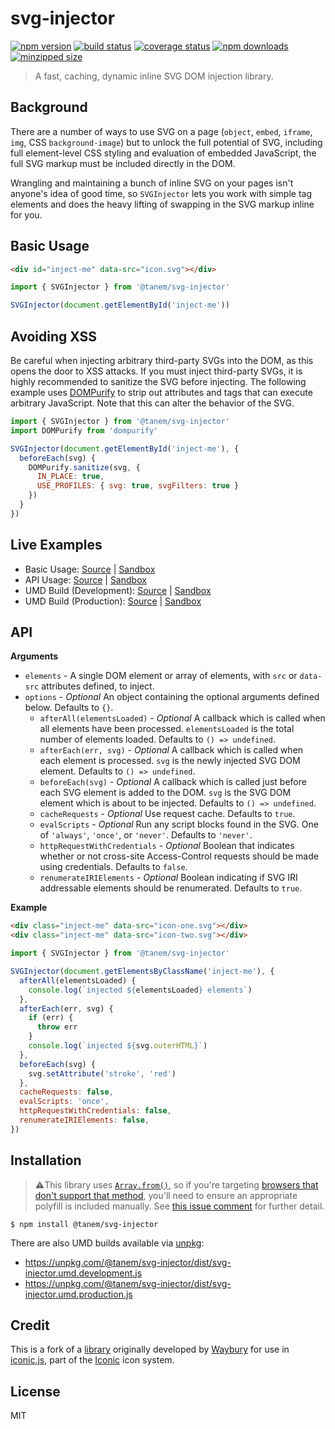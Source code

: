 # svg-injector

[![npm version](https://img.shields.io/npm/v/@tanem/svg-injector.svg?style=flat-square)](https://www.npmjs.com/package/@tanem/svg-injector)
[![build status](https://img.shields.io/github/workflow/status/tanem/svg-injector/CI?style=flat-square)](https://github.com/tanem/svg-injector/actions?query=workflow%3ACI)
[![coverage status](https://img.shields.io/codecov/c/github/tanem/svg-injector.svg?style=flat-square)](https://codecov.io/gh/tanem/svg-injector)
[![npm downloads](https://img.shields.io/npm/dm/@tanem/svg-injector.svg?style=flat-square)](https://www.npmjs.com/package/@tanem/svg-injector)
[![minzipped size](https://img.shields.io/bundlephobia/minzip/@tanem/svg-injector?style=flat-square)](https://bundlephobia.com/result?p=@tanem/svg-injector)

> A fast, caching, dynamic inline SVG DOM injection library.

## Background

There are a number of ways to use SVG on a page (`object`, `embed`, `iframe`, `img`, CSS `background-image`) but to unlock the full potential of SVG, including full element-level CSS styling and evaluation of embedded JavaScript, the full SVG markup must be included directly in the DOM.

Wrangling and maintaining a bunch of inline SVG on your pages isn't anyone's idea of good time, so `SVGInjector` lets you work with simple tag elements and does the heavy lifting of swapping in the SVG markup inline for you.

## Basic Usage

```html
<div id="inject-me" data-src="icon.svg"></div>
```

```js
import { SVGInjector } from '@tanem/svg-injector'

SVGInjector(document.getElementById('inject-me'))
```

## Avoiding XSS

Be careful when injecting arbitrary third-party SVGs into the DOM, as this opens the door to XSS attacks. If you must inject third-party SVGs, it is highly recommended to sanitize the SVG before injecting. The following example uses [DOMPurify](https://github.com/cure53/DOMPurify) to strip out attributes and tags that can execute arbitrary JavaScript. Note that this can alter the behavior of the SVG.

```js
import { SVGInjector } from '@tanem/svg-injector'
import DOMPurify from 'dompurify'

SVGInjector(document.getElementById('inject-me'), {
  beforeEach(svg) {
    DOMPurify.sanitize(svg, {
      IN_PLACE: true,
      USE_PROFILES: { svg: true, svgFilters: true }
    })
  }
})
```

## Live Examples

- Basic Usage: [Source](https://github.com/tanem/svg-injector/tree/master/examples/basic-usage) | [Sandbox](https://codesandbox.io/s/github/tanem/svg-injector/tree/master/examples/basic-usage)
- API Usage: [Source](https://github.com/tanem/svg-injector/tree/master/examples/api-usage) | [Sandbox](https://codesandbox.io/s/github/tanem/svg-injector/tree/master/examples/api-usage)
- UMD Build (Development): [Source](https://github.com/tanem/svg-injector/tree/master/examples/umd-dev) | [Sandbox](https://codesandbox.io/s/github/tanem/svg-injector/tree/master/examples/umd-dev)
- UMD Build (Production): [Source](https://github.com/tanem/svg-injector/tree/master/examples/umd-prod) | [Sandbox](https://codesandbox.io/s/github/tanem/svg-injector/tree/master/examples/umd-prod)

## API

**Arguments**

- `elements` - A single DOM element or array of elements, with `src` or `data-src` attributes defined, to inject.
- `options` - _Optional_ An object containing the optional arguments defined below. Defaults to `{}`.
  - `afterAll(elementsLoaded)` - _Optional_ A callback which is called when all elements have been processed. `elementsLoaded` is the total number of elements loaded. Defaults to `() => undefined`.
  - `afterEach(err, svg)` - _Optional_ A callback which is called when each element is processed. `svg` is the newly injected SVG DOM element. Defaults to `() => undefined`.
  - `beforeEach(svg)` - _Optional_ A callback which is called just before each SVG element is added to the DOM. `svg` is the SVG DOM element which is about to be injected. Defaults to `() => undefined`.
  - `cacheRequests` - _Optional_ Use request cache. Defaults to `true`.
  - `evalScripts` - _Optional_ Run any script blocks found in the SVG. One of `'always'`, `'once'`, or `'never'`. Defaults to `'never'`.
  - `httpRequestWithCredentials` - _Optional_ Boolean that indicates whether or not cross-site Access-Control requests should be made using credentials. Defaults to `false`.
  - `renumerateIRIElements` - _Optional_ Boolean indicating if SVG IRI addressable elements should be renumerated. Defaults to `true`.

**Example**

```html
<div class="inject-me" data-src="icon-one.svg"></div>
<div class="inject-me" data-src="icon-two.svg"></div>
```

```js
import { SVGInjector } from '@tanem/svg-injector'

SVGInjector(document.getElementsByClassName('inject-me'), {
  afterAll(elementsLoaded) {
    console.log(`injected ${elementsLoaded} elements`)
  },
  afterEach(err, svg) {
    if (err) {
      throw err
    }
    console.log(`injected ${svg.outerHTML}`)
  },
  beforeEach(svg) {
    svg.setAttribute('stroke', 'red')
  },
  cacheRequests: false,
  evalScripts: 'once',
  httpRequestWithCredentials: false,
  renumerateIRIElements: false,
})
```

## Installation

> ⚠️This library uses [`Array.from()`](https://developer.mozilla.org/en-US/docs/Web/JavaScript/Reference/Global_Objects/Array/from), so if you're targeting [browsers that don't support that method](https://kangax.github.io/compat-table/es6/#test-Array_static_methods), you'll need to ensure an appropriate polyfill is included manually. See [this issue comment](https://github.com/tanem/svg-injector/issues/97#issuecomment-483365473) for further detail.

```
$ npm install @tanem/svg-injector
```

There are also UMD builds available via [unpkg](https://unpkg.com/):

- https://unpkg.com/@tanem/svg-injector/dist/svg-injector.umd.development.js
- https://unpkg.com/@tanem/svg-injector/dist/svg-injector.umd.production.js

## Credit

This is a fork of a [library](https://github.com/iconic/SVGInjector) originally developed by [Waybury](http://waybury.com/) for use in [iconic.js](https://useiconic.com/tools/iconic-js/), part of the [Iconic](https://useiconic.com/) icon system.

## License

MIT

